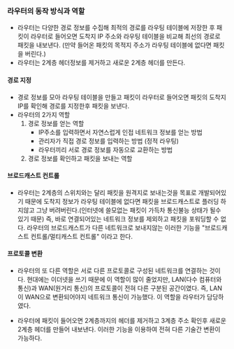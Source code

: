 ### 라우터의 동작 방식과 역할

- 라우터는 다양한 경로 정보를 수집해 최적의 경로를 라우팅 테이블에 저장한 후
  패킷이 라우터로 들어오면 도착지 IP 주소와 라우팅 테이블을 비교해 최선의 경로로 패킷을 내보낸다.
  (만약 들어온 패킷의 목적지 주소가 라우팅 테이블에 없다면 패킷을 버린다.)
- 라우터는 2계층 헤더정보를 제거하고 새로운 2계층 헤더를 만든다.

#### 경로 지정

- 경로 정보를 모아 라우팅 테이블을 만들고 패킷이 라우터로 들어오면 패킷의 도착지IP를 확인해 경로를 지정한후 패킷을 보낸다.
- 라우터의 2가지 역할
  1. 경로 정보를 얻는 역할
     - IP주소를 입력하면서 자연스럽게 인접 네트워크 정보를 얻는 방법
     - 관리자가 직접 경로 정보를 입력하는 방법 (정적 라우팅)
     - 라우터끼리 서로 경로 정보를 자동으로 교환하는 방법
  2. 경로 정보를 확인하고 패킷을 보내는 역할

#### 브로드캐스트 컨트롤

- 라우터는 2계층의 스위치와는 달리 패킷을 원격지로 보내는것을 목표로 개발되어있기 때문에
  도착지 정보가 라우팅 테이블에 없다면 패킷을 브로드캐스트로 플러딩 하지않고 그냥 버려버린다.(인터넷에 쓸모없는 패킷이 가득차 통신불능 상태가 될수 있기 때문)
  즉, 바로 연결되어있는 네트워크 정보를 제외하고 패킷을 포워딩할 수 없다.
  라우터의 브로드캐스트가 다른 네트워크로 보내지않는 이러한 기능을 "브로드캐스트 컨트롤/멀티캐스트 컨트롤" 이라고 한다.

#### 프로토콜 변환

- 라우터의 또 다른 역할은 서로 다른 프로토콜로 구성된 네트워크를 연결하는 것이다.
  현대에는 이더넷을 쓰기 때문에 이 역할이 많이 줄었지만, LAN(다수 컴퓨터와 통신)과 WAN(원거리 통신)의 프로토콜이 전혀 다른 구분된 공간이였다.
  즉, LAN이 WAN으로 변환되어야지 네트워크 통신이 가능했다. 이 역할을 라우터가 담당하였다.

- 라우터에 패킷이 들어오면 2계층까지의 헤더를 제거하고 3계층 주소 확인후 새로운 2계층 헤더를 만들어 내보낸다.
  이러한 기능을 이용하여 전혀 다른 기술간 변환이 가능하다.
